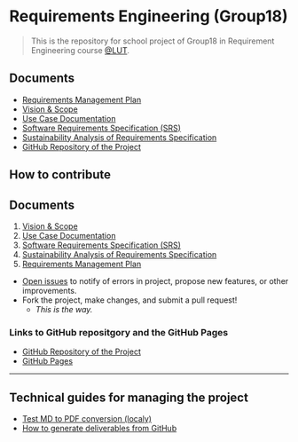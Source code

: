 # Requirements Engineering (Group18)

> This is the repository for school project of Group18 in Requirement Engineering course [@LUT](https://www.lut.fi).

## Documents

- [Requirements Management Plan](docs/requirements-management-plan.md)
- [Vision & Scope](docs/vision-and-scope.md)
- [Use Case Documentation](docs/use-cases.md)
- [Software Requirements Specification (SRS)](docs/software-requirements-specification.md)
- [Sustainability Analysis of Requirements Specification](docs/sustainability-analysis.md)
- [GitHub Repository of the Project](https://github.com/lut-re-group18/lut-requirements-engineering)

## How to contribute

## Documents

1. [Vision & Scope](docs/vision-and-scope.md)
2. [Use Case Documentation](docs/use-cases.md)
3. [Software Requirements Specification (SRS)](docs/software-requirements-specification.md)
4. [Sustainability Analysis of Requirements Specification](docs/sustainability-analysis.md)
5. [Requirements Management Plan](docs/requirements-management-plan.md)

- [Open issues](https://github.com/lut-re-group18/lut-requirements-engineering/issues) to notify of errors in project, propose new features, or other improvements.
- Fork the project, make changes, and submit a pull request!
  - *This is the way.*

### Links to GitHub repositgory and the GitHub Pages

- [GitHub Repository of the Project](https://github.com/lut-re-group18/lut-requirements-engineering/)
- [GitHub Pages](https://lut-re-group18.github.io/lut-requirements-engineering/)

---

## Technical guides for managing the project

- [Test MD to PDF conversion (localy)](test-md-to-pdf.md)
- [How to generate deliverables from GitHub](docs/generate-appendices.md)